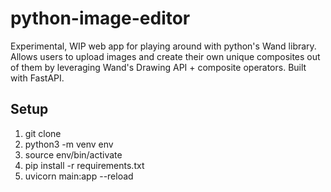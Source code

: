 # python-image-editor
Experimental, WIP web app for playing around with python's Wand library. Allows users to upload images and create their own unique composites out of them by leveraging Wand's Drawing API + composite operators. Built with FastAPI.

## Setup
1. git clone
2. python3 -m venv env
3. source env/bin/activate
4. pip install -r requirements.txt
5. uvicorn main:app --reload
